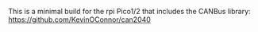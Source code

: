 This is a minimal build for the rpi Pico1/2 that includes the CANBus library: https://github.com/KevinOConnor/can2040
